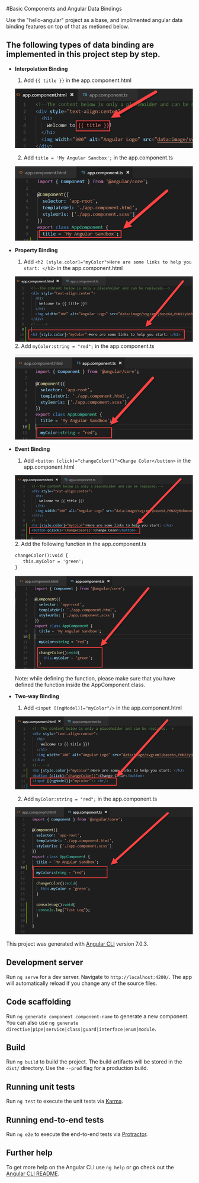 #Basic Components and Angular Data Bindings

Use the "hello-angular" project as a base, and implimented angular data binding features on top of that as metioned below.  

## The following types of data binding are implemented in this project step by step.

- **Interpolation Binding**  
  1. Add ```{{ title }}``` in the app.component.html    
  
  ![Interpolation](https://github.com/monirul-molla-cts/demo-images/blob/master/angular-interpolation1.png)  
  
  2. Add ```title = 'My Angular Sandbox';``` in the app.component.ts   
  
  ![Interpolation](https://github.com/monirul-molla-cts/demo-images/blob/master/angula-interpolation2.png)
  
- **Property Binding**  
  1. Add ```<h2 [style.color]="myColor">Here are some links to help you start: </h2>``` in the app.component.html   
  
  ![Property Binding](https://github.com/monirul-molla-cts/demo-images/blob/master/angular-property-binding1.png) 
  2. Add ```myColor:string = "red";``` in the app.component.ts  
  
  ![Property Binding](https://github.com/monirul-molla-cts/demo-images/blob/master/angular-property-binding2.png)
  
- **Event Binding**  
  1. Add ```<button (click)="changeColor()">Change Color</button>``` in the app.component.html     
  
  ![Event Binding](https://github.com/monirul-molla-cts/demo-images/blob/master/angular-event-binding1.png)
  2. Add the following function in the app.component.ts
     ```
     changeColor():void {
        this.myColor = 'green';
     } 
     ```  
     ![Event Binding](https://github.com/monirul-molla-cts/demo-images/blob/master/angular-event-binding2.png)  
     
     Note: while defining the function, please make sure that you have defined the function inside the AppComponent class.    
     
- **Two-way Binding**  
  1. Add ```<input [(ngModel)]="myColor"/>``` in the app.component.html     
  
  ![Two-way Binding](https://github.com/monirul-molla-cts/demo-images/blob/master/angular-two-way-binding1.png)
  
  
  2.  Add ```myColor:string = "red";``` in the app.component.ts  
  
  ![Two-way Binding](https://github.com/monirul-molla-cts/demo-images/blob/master/angular-two-way-binding2.png)














This project was generated with [Angular CLI](https://github.com/angular/angular-cli) version 7.0.3.

## Development server

Run `ng serve` for a dev server. Navigate to `http://localhost:4200/`. The app will automatically reload if you change any of the source files.

## Code scaffolding

Run `ng generate component component-name` to generate a new component. You can also use `ng generate directive|pipe|service|class|guard|interface|enum|module`.

## Build

Run `ng build` to build the project. The build artifacts will be stored in the `dist/` directory. Use the `--prod` flag for a production build.

## Running unit tests

Run `ng test` to execute the unit tests via [Karma](https://karma-runner.github.io).

## Running end-to-end tests

Run `ng e2e` to execute the end-to-end tests via [Protractor](http://www.protractortest.org/).

## Further help

To get more help on the Angular CLI use `ng help` or go check out the [Angular CLI README](https://github.com/angular/angular-cli/blob/master/README.md).
